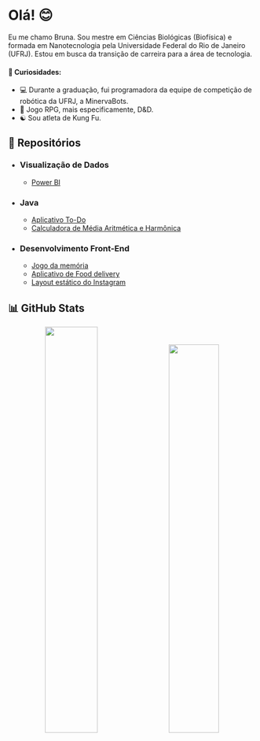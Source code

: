 # Olá! 😊 
<!--
**Brubsy/Brubsy** is a ✨ _special_ ✨ repository because its `README.md` (this file) appears on your GitHub profile.

Here are some ideas to get you started:

- 🔭 I’m currently working on ...
- 🌱 I’m currently learning ...
- 👯 I’m looking to collaborate on ...
- 🤔 I’m looking for help with ...
- 💬 Ask me about ...
- 📫 How to reach me: ...
- 😄 Pronouns: ...
- ⚡ Fun fact: ...
-->

Eu me chamo Bruna. Sou mestre em Ciências Biológicas (Biofísica) e formada em Nanotecnologia pela Universidade Federal do Rio de Janeiro (UFRJ). Estou em busca da transição de carreira para a área de tecnologia.

#### 🌟 Curiosidades: 

- :computer: Durante a graduação, fui programadora da equipe de competição de robótica da UFRJ, a MinervaBots.
- :game_die: Jogo RPG, mais especificamente, D&D.
- :yin_yang: Sou atleta de Kung Fu.

## 📁 Repositórios

 - ### Visualização de Dados
    - [Power BI](https://github.com/Brubsy/dashboards-powerbi)

 - ### Java
    - [Aplicativo To-Do](https://github.com/Brubsy/todo-app)
    - [Calculadora de Média Aritmética e Harmônica](https://github.com/Brubsy/CodingTank_Sinqia)
 
 - ### Desenvolvimento Front-End
    - [Jogo da memória](https://github.com/Brubsy/Projeto_04_parrotsCardGame)
    - [Aplicativo de Food delivery](https://github.com/Brubsy/projeto3-driveneats)
    - [Layout estático do Instagram](https://github.com/Brubsy/projeto2-instagram)

## 📊 GitHub Stats

<div class='container' flex-direction ='row' align='center';>
<img style="height: auto; width: 46%;" class="img" src="https://github-readme-stats.vercel.app/api?username=brubsy&show_icons=true&theme=tokyonight" />
&nbsp;
&nbsp;
<img style="height: auto; width: 45%;" class="img" src="https://github-readme-stats.vercel.app/api/top-langs/?username=brubsy&layout=compact&theme=tokyonight" /></div>
</div>




